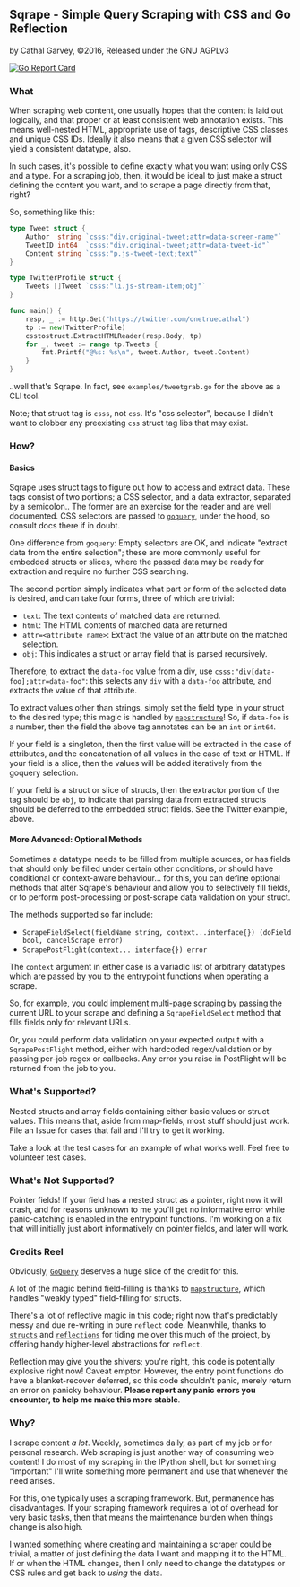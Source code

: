 ## Sqrape - Simple Query Scraping with CSS and Go Reflection
by Cathal Garvey, ©2016, Released under the GNU AGPLv3

[![Go Report Card](https://goreportcard.com/badge/github.com/cathalgarvey/sqrape)](https://goreportcard.com/report/github.com/cathalgarvey/sqrape)

### What
When scraping web content, one usually hopes that the content is laid out
logically, and that proper or at least consistent web annotation exists.
This means well-nested HTML, appropriate use of tags, descriptive CSS classes
and unique CSS IDs. Ideally it also means that a given CSS selector will
yield a consistent datatype, also.

In such cases, it's possible to define exactly what you want using only CSS
and a type. For a scraping job, then, it would be ideal to just make a struct
defining the content you want, and to scrape a page directly from that, right?

So, something like this:

```go
type Tweet struct {
	Author  string `csss:"div.original-tweet;attr=data-screen-name"`
	TweetID int64  `csss:"div.original-tweet;attr=data-tweet-id"`
	Content string `csss:"p.js-tweet-text;text"`
}

type TwitterProfile struct {
	Tweets []Tweet `csss:"li.js-stream-item;obj"`
}

func main() {
	resp, _ := http.Get("https://twitter.com/onetruecathal")
	tp := new(TwitterProfile)
	csstostruct.ExtractHTMLReader(resp.Body, tp)
	for _, tweet := range tp.Tweets {
		fmt.Printf("@%s: %s\n", tweet.Author, tweet.Content)
	}
}
```

..well that's Sqrape. In fact, see `examples/tweetgrab.go` for the above
as a CLI tool.

Note; that struct tag is `csss`, not `css`. It's "css selector", because I
didn't want to clobber any preexisting `css` struct tag libs that may exist.

### How?
#### Basics
Sqrape uses struct tags to figure out how to access and extract data. These
tags consist of two portions; a CSS selector, and a data extractor, separated
by a semicolon.. The former are an exercise for the reader and are well
documented. CSS selectors are passed to [`goquery`][ghgoquery], under the hood,
so consult docs there if in doubt.

One difference from `goquery`: Empty selectors are OK, and indicate "extract
data from the entire selection"; these are more commonly useful for embedded
structs or slices, where the passed data may be ready for extraction and require
no further CSS searching.

The second portion simply indicates what part or form of the selected data is
desired, and can take four forms, three of which are trivial:

* `text`: The text contents of matched data are returned.
* `html`: The HTML contents of matched data are returned
* `attr=<attribute name>`: Extract the value of an attribute on the matched selection.
* `obj`: This indicates a struct or array field that is parsed recursively.

Therefore, to extract the `data-foo` value from a div, use `csss:"div[data-foo];attr=data-foo"`: this selects any `div` with a `data-foo`
attribute, and extracts the value of that attribute.

To extract values other than strings, simply set the field type in your struct
to the desired type; this magic is handled by [`mapstructure`][ghmapstructure]!
So, if `data-foo` is a number, then the field the above tag annotates can be an
`int` or `int64`.

If your field is a singleton, then the first value will be extracted in the case
of attributes, and the concatenation of all values in the case of text or HTML.
If your field is a slice, then the values will be added iteratively from the
goquery selection.

If your field is a struct or slice of structs, then the extractor portion of
the tag should be `obj`, to indicate that parsing data from extracted structs
should be deferred to the embedded struct fields. See the Twitter example, above.

#### More Advanced: Optional Methods
Sometimes a datatype needs to be filled from multiple sources, or has fields
that should only be filled under certain other conditions, or should have
conditional or context-aware behaviour... for this, you can define optional
methods that alter Sqrape's behaviour and allow you to selectively fill fields,
or to perform post-processing or post-scrape data validation on your struct.

The methods supported so far include:

* `SqrapeFieldSelect(fieldName string, context...interface{}) (doField bool, cancelScrape error)`
* `SqrapePostFlight(context... interface{}) error`

The `context` argument in either case is a variadic list of arbitrary datatypes
which are passed by you to the entrypoint functions when operating a scrape.

So, for example, you could implement multi-page scraping by passing the current
URL to your scrape and defining a `SqrapeFieldSelect` method that fills fields
only for relevant URLs.

Or, you could perform data validation on your expected output
with a `SqrapePostFlight` method, either with hardcoded regex/validation or
by passing per-job regex or callbacks. Any error you raise in PostFlight will
be returned from the job to you.

### What's Supported?
Nested structs and array fields containing either basic values or struct values.
This means that, aside from map-fields, most stuff should just work. File an
Issue for cases that fail and I'll try to get it working.

Take a look at the test cases for an example of what works well. Feel free to
volunteer test cases.

### What's Not Supported?
Pointer fields! If your field has a nested struct as a pointer, right now it
will crash, and for reasons unknown to me you'll get no informative error while
panic-catching is enabled in the entrypoint functions. I'm working on a fix that
will initially just abort informatively on pointer fields, and later will work.

### Credits Reel
Obviously, [`GoQuery`][ghgoquery] deserves a huge slice of the credit for this.

A lot of the magic behind field-filling is thanks to [`mapstructure`][ghmapstructure],
which handles "weakly typed" field-filling for structs.

There's a lot of reflective magic in this code; right now that's predictably
messy and due re-writing in pure `reflect` code. Meanwhile, thanks to
[`structs`][ghstructs] and [`reflections`][ghreflections] for tiding me over
this much of the project, by offering handy higher-level abstractions for `reflect`.

Reflection may give you the shivers; you're right, this code is potentially
explosive right now! Caveat emptor. However, the entry point functions do have
a blanket-recover deferred, so this code shouldn't panic, merely return an error
on panicky behaviour. **Please report any panic errors you encounter, to help me
make this more stable**.

[ghgoquery]: https://github.com/PuerkitoBio/goquery
[ghmapstructure]: https://github.com/mitchellh/mapstructure
[ghstructs]: https://github.com/fatih/structs
[ghreflections]: https://github.com/oleiade/reflections

### Why?
I scrape content *a lot*. Weekly, sometimes daily, as part of my job or for
personal research. Web scraping is just another way of consuming web content!
I do most of my scraping in the IPython shell, but for something "important"
I'll write something more permanent and use that whenever the need arises.

For this, one typically uses a scraping framework. But, permanence has disadvantages.
If your scraping framework requires a lot of overhead for very basic tasks, then
that means the maintenance burden when things change is also high.

I wanted something where creating and maintaining a scraper could be trivial,
a matter of just defining the data I want and mapping it to the HTML. If or when
the HTML changes, then I only need to change the datatypes or CSS rules and get
back to *using* the data.
